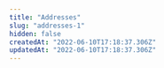 ```yaml
---
title: "Addresses"
slug: "addresses-1"
hidden: false
createdAt: "2022-06-10T17:18:37.306Z"
updatedAt: "2022-06-10T17:18:37.306Z"
---
```

